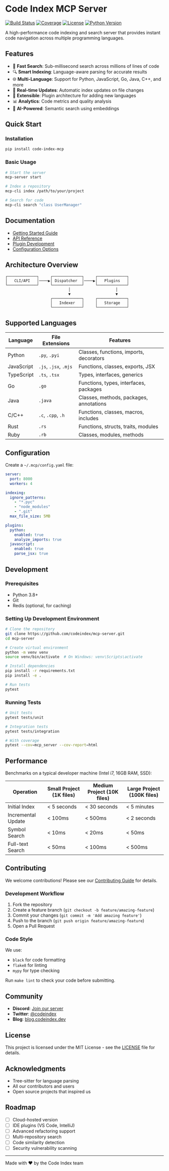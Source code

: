 # Code Index MCP Server

[![Build Status](https://img.shields.io/github/workflow/status/codeindex/mcp-server/CI)](https://github.com/codeindex/mcp-server/actions)
[![Coverage](https://img.shields.io/codecov/c/github/codeindex/mcp-server)](https://codecov.io/gh/codeindex/mcp-server)
[![License](https://img.shields.io/github/license/codeindex/mcp-server)](LICENSE)
[![Python Version](https://img.shields.io/pypi/pyversions/code-index-mcp)](https://pypi.org/project/code-index-mcp/)

A high-performance code indexing and search server that provides instant code navigation across multiple programming languages.

## Features

- 🚀 **Fast Search**: Sub-millisecond search across millions of lines of code
- 🔍 **Smart Indexing**: Language-aware parsing for accurate results
- 🌐 **Multi-Language**: Support for Python, JavaScript, Go, Java, C++, and more
- 🔄 **Real-time Updates**: Automatic index updates on file changes
- 🧩 **Extensible**: Plugin architecture for adding new languages
- 📊 **Analytics**: Code metrics and quality analysis
- 🤖 **AI-Powered**: Semantic search using embeddings

## Quick Start

### Installation

```bash
pip install code-index-mcp
```

### Basic Usage

```bash
# Start the server
mcp-server start

# Index a repository
mcp-cli index /path/to/your/project

# Search for code
mcp-cli search "class UserManager"
```

## Documentation

- [Getting Started Guide](docs/getting-started.md)
- [API Reference](docs/api-reference.md)
- [Plugin Development](docs/plugin-development.md)
- [Configuration Options](docs/configuration.md)

## Architecture Overview

```
┌─────────────┐     ┌─────────────┐     ┌─────────────┐
│   CLI/API   │────▶│ Dispatcher  │────▶│   Plugins   │
└─────────────┘     └─────────────┘     └─────────────┘
                            │                    │
                            ▼                    ▼
                    ┌─────────────┐     ┌─────────────┐
                    │   Indexer   │     │   Storage   │
                    └─────────────┘     └─────────────┘
```

## Supported Languages

| Language | File Extensions | Features |
|----------|----------------|----------|
| Python | `.py`, `.pyi` | Classes, functions, imports, decorators |
| JavaScript | `.js`, `.jsx`, `.mjs` | Functions, classes, exports, JSX |
| TypeScript | `.ts`, `.tsx` | Types, interfaces, generics |
| Go | `.go` | Functions, types, interfaces, packages |
| Java | `.java` | Classes, methods, packages, annotations |
| C/C++ | `.c`, `.cpp`, `.h` | Functions, classes, macros, includes |
| Rust | `.rs` | Functions, structs, traits, modules |
| Ruby | `.rb` | Classes, modules, methods |

## Configuration

Create a `~/.mcp/config.yaml` file:

```yaml
server:
  port: 8000
  workers: 4

indexing:
  ignore_patterns:
    - "*.pyc"
    - "node_modules"
    - ".git"
  max_file_size: 5MB

plugins:
  python:
    enabled: true
    analyze_imports: true
  javascript:
    enabled: true
    parse_jsx: true
```

## Development

### Prerequisites

- Python 3.8+
- Git
- Redis (optional, for caching)

### Setting Up Development Environment

```bash
# Clone the repository
git clone https://github.com/codeindex/mcp-server.git
cd mcp-server

# Create virtual environment
python -m venv venv
source venv/bin/activate  # On Windows: venv\Scripts\activate

# Install dependencies
pip install -r requirements.txt
pip install -e .

# Run tests
pytest
```

### Running Tests

```bash
# Unit tests
pytest tests/unit

# Integration tests
pytest tests/integration

# With coverage
pytest --cov=mcp_server --cov-report=html
```

## Performance

Benchmarks on a typical developer machine (Intel i7, 16GB RAM, SSD):

| Operation | Small Project (1K files) | Medium Project (10K files) | Large Project (100K files) |
|-----------|-------------------------|---------------------------|---------------------------|
| Initial Index | < 5 seconds | < 30 seconds | < 5 minutes |
| Incremental Update | < 100ms | < 500ms | < 2 seconds |
| Symbol Search | < 10ms | < 20ms | < 50ms |
| Full-text Search | < 50ms | < 100ms | < 500ms |

## Contributing

We welcome contributions! Please see our [Contributing Guide](CONTRIBUTING.md) for details.

### Development Workflow

1. Fork the repository
2. Create a feature branch (`git checkout -b feature/amazing-feature`)
3. Commit your changes (`git commit -m 'Add amazing feature'`)
4. Push to the branch (`git push origin feature/amazing-feature`)
5. Open a Pull Request

### Code Style

We use:
- `black` for code formatting
- `flake8` for linting
- `mypy` for type checking

Run `make lint` to check your code before submitting.

## Community

- **Discord**: [Join our server](https://discord.gg/codeindex)
- **Twitter**: [@codeindex](https://twitter.com/codeindex)
- **Blog**: [blog.codeindex.dev](https://blog.codeindex.dev)

## License

This project is licensed under the MIT License - see the [LICENSE](LICENSE) file for details.

## Acknowledgments

- Tree-sitter for language parsing
- All our contributors and users
- Open source projects that inspired us

## Roadmap

- [ ] Cloud-hosted version
- [ ] IDE plugins (VS Code, IntelliJ)
- [ ] Advanced refactoring support
- [ ] Multi-repository search
- [ ] Code similarity detection
- [ ] Security vulnerability scanning

---

Made with ❤️ by the Code Index team